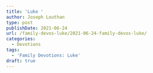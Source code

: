 ```yaml
---
title: 'Luke '
author: Joseph Louthan
type: post
publishDate: 2021-06-24
url: /family-devos-luke/2021-06-24-family-devos-luke/
categories:
  - Devotions
tags:
  - 'Family Devotions: Luke'
draft: true
---
```


